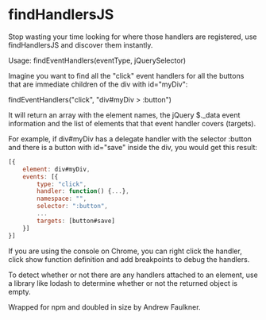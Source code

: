 findHandlersJS
==============

Stop wasting your time looking for where those handlers are registered, use findHandlersJS and discover them instantly.

Usage: findEventHandlers(eventType, jQuerySelector)

Imagine you want to find all the "click" event handlers for all the buttons that are immediate children of the div with id="myDiv":

findEventHandlers("click", "div#myDiv > :button")

It will return an array with the element names, the jQuery $._data event information and the list of elements that that event handler covers (targets).

For example, if div#myDiv has a delegate handler with the selector :button and there is a button with id="save" inside the div, you would get this result:

```javascript
[{
	element: div#myDiv,
	events: [{
		type: "click",
		handler: function() {...},
		namespace: "",
		selector: ":button",
		...
		targets: [button#save]			
	}]
}] 
```

If you are using the console on Chrome, you can right click the handler, click show function definition and add breakpoints to debug the handlers.

To detect whether or not there are any handlers attached to an element, use a library like lodash to determine whether or not the returned object is empty.


Wrapped for npm and doubled in size by Andrew Faulkner.
